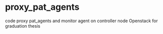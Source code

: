 # proxy_pat_agents
code proxy pat_agents and monitor agent on controller node Openstack  for graduation thesis
